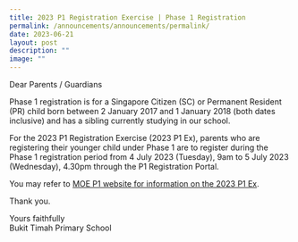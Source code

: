 ```yaml
---
title: 2023 P1 Registration Exercise | Phase 1 Registration
permalink: /announcements/announcements/permalink/
date: 2023-06-21
layout: post
description: ""
image: ""
---
```


Dear Parents / Guardians

Phase 1 registration is for a Singapore Citizen (SC) or Permanent Resident (PR) child born between 2 January 2017 and 1 January 2018 (both dates inclusive) and has a sibling currently studying in our school. 

For the 2023 P1 Registration Exercise (2023 P1 Ex), parents who are registering their younger child under Phase 1 are to register during the Phase 1 registration period from 4 July 2023 (Tuesday), 9am to 5 July 2023 (Wednesday), 4.30pm through the P1 Registration Portal. 

You may refer to [MOE P1 website for information on the 2023 P1 Ex](https://www.moe.gov.sg/primary/p1-registration). 

Thank you.

Yours faithfully<br>
Bukit Timah Primary School  
